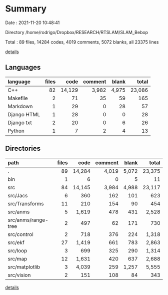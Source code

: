 # Summary

Date : 2021-11-20 10:48:41

Directory /home/rodrigo/Dropbox/RESEARCH/RTSLAM/SLAM_Bebop

Total : 89 files,  14284 codes, 4019 comments, 5072 blanks, all 23375 lines

[details](details.md)

## Languages
| language | files | code | comment | blank | total |
| :--- | ---: | ---: | ---: | ---: | ---: |
| C++ | 82 | 14,129 | 3,982 | 4,975 | 23,086 |
| Makefile | 2 | 71 | 35 | 59 | 165 |
| Markdown | 1 | 29 | 0 | 28 | 57 |
| Django HTML | 1 | 28 | 0 | 0 | 28 |
| Django txt | 2 | 20 | 0 | 6 | 26 |
| Python | 1 | 7 | 2 | 4 | 13 |

## Directories
| path | files | code | comment | blank | total |
| :--- | ---: | ---: | ---: | ---: | ---: |
| . | 89 | 14,284 | 4,019 | 5,072 | 23,375 |
| bin | 1 | 6 | 0 | 5 | 11 |
| src | 84 | 14,145 | 3,984 | 4,988 | 23,117 |
| src/Jacs | 6 | 360 | 162 | 101 | 623 |
| src/Transforms | 11 | 210 | 154 | 90 | 454 |
| src/anms | 5 | 1,619 | 478 | 431 | 2,528 |
| src/anms/range-tree | 2 | 497 | 62 | 171 | 730 |
| src/control | 2 | 718 | 376 | 224 | 1,318 |
| src/ekf | 27 | 1,419 | 661 | 783 | 2,863 |
| src/loop | 3 | 699 | 325 | 290 | 1,314 |
| src/map | 12 | 1,631 | 420 | 637 | 2,688 |
| src/matplotlib | 3 | 4,039 | 259 | 1,257 | 5,555 |
| src/vision | 2 | 151 | 108 | 84 | 343 |

[details](details.md)